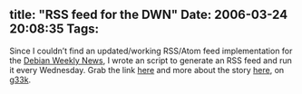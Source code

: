 title: "RSS feed for the DWN"
Date: 2006-03-24 20:08:35
Tags: 
---
Since I couldn&#8217;t find an updated/working RSS/Atom feed implementation for the <a target="_blank" href="http://www.debian.org/News/weekly">Debian Weekly News</a>, I wrote an script to generate an RSS feed and run it every Wednesday. Grab the link <a href="http://www.g33k.com.ve/~damog/debian/feeds/dwn.xml">here</a> and more about the story <a target="_blank" href="http://g33k.com.ve//index.php?blog/show/Debian_Weekly_News_RSS_feed">here</a>, on <a target="_blank" href="http://www.g33k.com.ve">g33k</a>.
